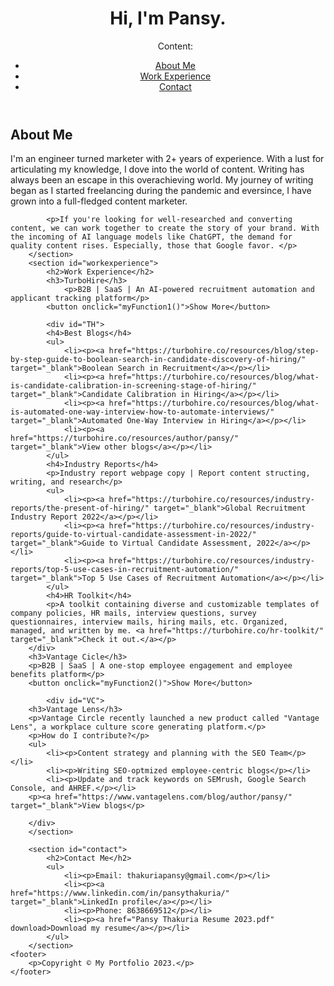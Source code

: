 <html>
<head>
	<title>Pansy's Portfolio</title>
	<meta name="viewport" content="width=device-width, initial-scale=1.0">
	<style>
#TH {
  width: 100%;
  padding: 10px 20px;
  text-align: left;
  background-color: lightgrey;
  margin-top: 20px;
}
#VC {
  width: 100%;
  padding: 10px 20px;
  text-align: left;
  background-color: lightgrey;
  margin-top: 20px;
}
</style>
	<link rel="stylesheet" href="style.css">
</head>
<body>
	<header>
		<h1>Hi, I'm Pansy.</h1>
		<nav>
			<ul>
				<p>Content:</p>
				<li><a href="#about">About Me</a></li>
				<li><a href="#workexperience">Work Experience</a></li>
				<li><a href="#contact">Contact</a></li>
			</ul>
		</nav>
	</header>
	<main>
		<section id="about">
			<h2>About Me</h2>
			<p>I'm an engineer turned marketer with 2+ years of experience. With a lust for articulating my knowledge, I dove into the world of content. Writing has always been an escape in this overachieving world. My journey of writing began as I started freelancing during the pandemic and eversince, I have grown into a full-fledged content marketer.</p>
			
			<p>If you're looking for well-researched and converting content, we can work together to create the story of your brand. With the incoming of AI language models like ChatGPT, the demand for quality content rises. Especially, those that Google favor. </p>
		</section>
		<section id="workexperience">
			<h2>Work Experience</h2>
			<h3>TurboHire</h3>
				<p>B2B | SaaS | An AI-powered recruitment automation and applicant tracking platform</p>
			<button onclick="myFunction1()">Show More</button>

			<div id="TH">
			<h4>Best Blogs</h4>
			<ul>
				<li><p><a href="https://turbohire.co/resources/blog/step-by-step-guide-to-boolean-search-in-candidate-discovery-of-hiring/" target="_blank">Boolean Search in Recruitment</a></p></li>
				<li><p><a href="https://turbohire.co/resources/blog/what-is-candidate-calibration-in-screening-stage-of-hiring/" target="_blank">Candidate Calibration in Hiring</a></p></li>
				<li><p><a href="https://turbohire.co/resources/blog/what-is-automated-one-way-interview-how-to-automate-interviews/" target="_blank">Automated One-Way Interview in Hiring</a></p></li>
				<li><p><a href="https://turbohire.co/resources/author/pansy/" target="_blank">View other blogs</a></p></li>
			</ul>
			<h4>Industry Reports</h4>
			<p>Industry report webpage copy | Report content structing, writing, and research</p>
			<ul>
				<li><p><a href="https://turbohire.co/resources/industry-reports/the-present-of-hiring/" target="_blank">Global Recruitment Industry Report 2022</a></p></li>
				<li><p><a href="https://turbohire.co/resources/industry-reports/guide-to-virtual-candidate-assessment-in-2022/" target="_blank">Guide to Virtual Candidate Assessment, 2022</a></p></li>
				<li><p><a href="https://turbohire.co/resources/industry-reports/top-5-use-cases-in-recruitment-automation/" target="_blank">Top 5 Use Cases of Recruitment Automation</a></p></li>
			</ul>
			<h4>HR Toolkit</h4>
			<p>A toolkit containing diverse and customizable templates of company policies, HR mails, interview questions, survey questionnaires, interview mails, hiring mails, etc. Organized, managed, and written by me. <a href="https://turbohire.co/hr-toolkit/" target="_blank">Check it out.</a></p>
		</div>	
        <h3>Vantage Cicle</h3>
        <p>B2B | SaaS | A one-stop employee engagement and employee benefits platform</p>
        <button onclick="myFunction2()">Show More</button>

			<div id="VC">
        <h3>Vantage Lens</h3>
        <p>Vantage Circle recently launched a new product called "Vantage Lens", a workplace culture score generating platform.</p>
        <p>How do I contribute?</p>
        <ul>
        	<li><p>Content strategy and planning with the SEO Team</p></li>
            <li><p>Writing SEO-optmized employee-centric blogs</p></li>
            <li><p>Update and track keywords on SEMrush, Google Search Console, and AHREF.</p></li>
        <p><a href="https://www.vantagelens.com/blog/author/pansy/" target="_blank">View blogs</p>
            
		</div>
		</section>
		
		<section id="contact">
			<h2>Contact Me</h2>
			<ul>
				<li><p>Email: thakuriapansy@gmail.com</p></li>
				<li><p><a href="https://www.linkedin.com/in/pansythakuria/" target="_blank">LinkedIn profile</a></p></li>
				<li><p>Phone: 8638669512</p></li>
				<li><p><a href="Pansy Thakuria Resume 2023.pdf" download>Download my resume</a></p></li>
			</ul>
		</section>
	<footer>
		<p>Copyright © My Portfolio 2023.</p>
	</footer>
<script>
function myFunction1() {
  var x = document.getElementById("TH");
  if (x.style.display === "none") {
    x.style.display = "block";
  } else {
    x.style.display = "none";
  }
}
function myFunction2() {
  var y = document.getElementById("VC");
  if (y.style.display === "none") {
    y.style.display = "block";
  } else {
    y.style.display = "none";
  }
}
</script>
</main>
</body>
</html>
